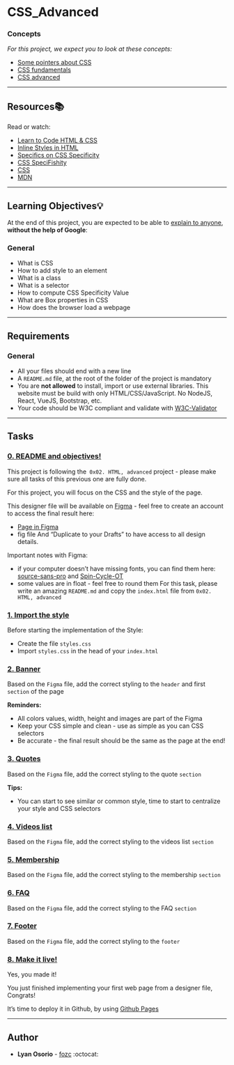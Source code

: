 # CSS_Advanced

### Concepts
*For this project, we expect you to look at these concepts:*
- [Some pointers about CSS](https://intranet.hbtn.io/concepts/840)
- [CSS fundamentals](https://intranet.hbtn.io/concepts/841)
- [CSS advanced](https://intranet.hbtn.io/concepts/847)

---

## Resources:books:
Read or watch:
* [Learn to Code HTML & CSS](https://learn.shayhowe.com/html-css/)
* [Inline Styles in HTML](https://www.codecademy.com/article/html-inline-styles)
* [Specifics on CSS Specificity](https://css-tricks.com/specifics-on-css-specificity/)
* [CSS SpeciFishity](http://www.standardista.com/cgi-sys/suspendedpage.cgi)
* [CSS](https://developer.mozilla.org/en-US/docs/Learn/CSS)
* [MDN](https://developer.mozilla.org/en-US/)

---
## Learning Objectives:bulb:
At the end of this project, you are expected to be able to [explain to anyone](https://fs.blog/feynman-learning-technique/), **without the help of Google**:

### General
- What is CSS
- How to add style to an element
- What is a class
- What is a selector
- How to compute CSS Specificity Value
- What are Box properties in CSS
- How does the browser load a webpage

---

## Requirements
### General
- All your files should end with a new line
- A `README.md` file, at the root of the folder of the project is mandatory
- You are **not allowed** to install, import or use external libraries. This website must be build with only HTML/CSS/JavaScript. No NodeJS, React, VueJS, Bootstrap, etc.
- Your code should be W3C compliant and validate with [W3C-Validator](https://github.com/hs-hq/W3C-Validator)

---
## Tasks

### [0. README and objectives!](./README.md)
This project is following the` 0x02. HTML, advanced` project - please make sure all tasks of this previous one are fully done.

For this project, you will focus on the CSS and the style of the page.

This designer file will be available on [Figma](https://www.figma.com/files/recent?fuid=1111140545816856971) - feel free to create an account to access the final result here:

  - [Page in Figma](https://www.figma.com/file/XrEAsu1vQj5fhVaNG38d2W/Homepage?type=design&t=uXdOp7qwKRsai8CZ-0)
  - fig file
And “Duplicate to your Drafts” to have access to all design details.

Important notes with Figma:

  - if your computer doesn’t have missing fonts, you can find them here: [source-sans-pro](https://www.fontsquirrel.com/fonts/source-sans-pro) and [Spin-Cycle-OT](https://www.fontsquirrel.com/fonts/Spin-Cycle-OT)
  - some values are in float - feel free to round them
For this task, please write an amazing `README.md`  and copy the `index.html` file from `0x02. HTML, advanced`


### [1. Import the style](./styles.css)
Before starting the implementation of the Style:

  - Create the file `styles.css`
  - Import `styles.css` in the head of your `index.html`



### [2. Banner](./styles.css)
Based on the `Figma` file, add the correct styling to the `header` and first `section` of the page

**Reminders:**
  - All colors values, width, height and images are part of the Figma
  - Keep your CSS simple and clean - use as simple as you can CSS selectors
  - Be accurate - the final result should be the same as the page at the end!



### [3. Quotes](./styles.css)
Based on the `Figma` file, add the correct styling to the quote `section`

**Tips:**
  - You can start to see similar or common style, time to start to centralize your style and CSS selectors


### [4. Videos list](./styles.css)
Based on the `Figma` file, add the correct styling to the videos list `section`


### [5. Membership](./styles.css)
Based on the `Figma` file, add the correct styling to the membership `section`


### [6. FAQ](./styles.css)
Based on the `Figma` file, add the correct styling to the FAQ `section`


### [7. Footer](./styles.css)
Based on the `Figma` file, add the correct styling to the `footer`


### [8. Make it live!]()
Yes, you made it!

You just finished implementing your first web page from a designer file, Congrats!

It’s time to deploy it in Github, by using [Github Pages](https://pages.github.com)


---

## Author
- **Lyan Osorio** - [fozc](https://github.com/Lyan-OS) :octocat: